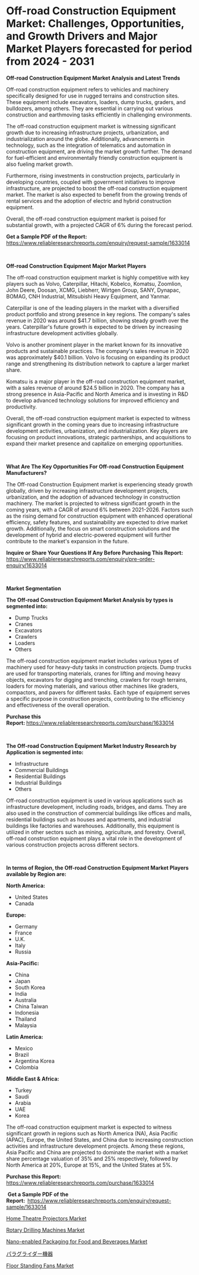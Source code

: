 <p><h1>Off-road Construction Equipment Market: Challenges, Opportunities, and Growth Drivers and Major Market Players forecasted for period from 2024 - 2031</h1></p><p><strong>Off-road Construction Equipment Market Analysis and Latest Trends</strong></p>
<p><p>Off-road construction equipment refers to vehicles and machinery specifically designed for use in rugged terrains and construction sites. These equipment include excavators, loaders, dump trucks, graders, and bulldozers, among others. They are essential in carrying out various construction and earthmoving tasks efficiently in challenging environments.</p><p>The off-road construction equipment market is witnessing significant growth due to increasing infrastructure projects, urbanization, and industrialization around the globe. Additionally, advancements in technology, such as the integration of telematics and automation in construction equipment, are driving the market growth further. The demand for fuel-efficient and environmentally friendly construction equipment is also fueling market growth.</p><p>Furthermore, rising investments in construction projects, particularly in developing countries, coupled with government initiatives to improve infrastructure, are projected to boost the off-road construction equipment market. The market is also expected to benefit from the growing trends of rental services and the adoption of electric and hybrid construction equipment.</p><p>Overall, the off-road construction equipment market is poised for substantial growth, with a projected CAGR of 6% during the forecast period.</p></p>
<p><strong>Get a Sample PDF of the Report:&nbsp;</strong> <a href="https://www.reliableresearchreports.com/enquiry/request-sample/1633014">https://www.reliableresearchreports.com/enquiry/request-sample/1633014</a></p>
<p>&nbsp;</p>
<p><strong>Off-road Construction Equipment Major Market Players</strong></p>
<p><p>The off-road construction equipment market is highly competitive with key players such as Volvo, Caterpillar, Hitachi, Kobelco, Komatsu, Zoomlion, John Deere, Doosan, XCMG, Liebherr, Wirtgen Group, SANY, Dynapac, BOMAG, CNH Industrial, Mitsubishi Heavy Equipment, and Yanmar. </p><p>Caterpillar is one of the leading players in the market with a diversified product portfolio and strong presence in key regions. The company's sales revenue in 2020 was around $41.7 billion, showing steady growth over the years. Caterpillar's future growth is expected to be driven by increasing infrastructure development activities globally.</p><p>Volvo is another prominent player in the market known for its innovative products and sustainable practices. The company's sales revenue in 2020 was approximately $40.1 billion. Volvo is focusing on expanding its product range and strengthening its distribution network to capture a larger market share.</p><p>Komatsu is a major player in the off-road construction equipment market, with a sales revenue of around $24.5 billion in 2020. The company has a strong presence in Asia-Pacific and North America and is investing in R&D to develop advanced technology solutions for improved efficiency and productivity.</p><p>Overall, the off-road construction equipment market is expected to witness significant growth in the coming years due to increasing infrastructure development activities, urbanization, and industrialization. Key players are focusing on product innovations, strategic partnerships, and acquisitions to expand their market presence and capitalize on emerging opportunities.</p></p>
<p>&nbsp;</p>
<p><strong>What Are The Key Opportunities For Off-road Construction Equipment Manufacturers?</strong></p>
<p><p>The Off-road Construction Equipment market is experiencing steady growth globally, driven by increasing infrastructure development projects, urbanization, and the adoption of advanced technology in construction machinery. The market is projected to witness significant growth in the coming years, with a CAGR of around 6% between 2021-2026. Factors such as the rising demand for construction equipment with enhanced operational efficiency, safety features, and sustainability are expected to drive market growth. Additionally, the focus on smart construction solutions and the development of hybrid and electric-powered equipment will further contribute to the market's expansion in the future.</p></p>
<p><strong>Inquire or Share Your Questions If Any Before Purchasing This Report:</strong> <a href="https://www.reliableresearchreports.com/enquiry/pre-order-enquiry/1633014">https://www.reliableresearchreports.com/enquiry/pre-order-enquiry/1633014</a></p>
<p>&nbsp;</p>
<p><strong>Market Segmentation</strong></p>
<p><strong>The Off-road Construction Equipment Market Analysis by types is segmented into:</strong></p>
<p><ul><li>Dump Trucks</li><li>Cranes</li><li>Excavators</li><li>Crawlers</li><li>Loaders</li><li>Others</li></ul></p>
<p><p>The off-road construction equipment market includes various types of machinery used for heavy-duty tasks in construction projects. Dump trucks are used for transporting materials, cranes for lifting and moving heavy objects, excavators for digging and trenching, crawlers for rough terrains, loaders for moving materials, and various other machines like graders, compactors, and pavers for different tasks. Each type of equipment serves a specific purpose in construction projects, contributing to the efficiency and effectiveness of the overall operation.</p></p>
<p><strong>Purchase this Report:&nbsp;</strong><a href="https://www.reliableresearchreports.com/purchase/1633014">https://www.reliableresearchreports.com/purchase/1633014</a></p>
<p>&nbsp;</p>
<p><strong>The Off-road Construction Equipment Market Industry Research by Application is segmented into:</strong></p>
<p><ul><li>Infrastructure</li><li>Commercial Buildings</li><li>Residential Buildings</li><li>Industrial Buildings</li><li>Others</li></ul></p>
<p><p>Off-road construction equipment is used in various applications such as infrastructure development, including roads, bridges, and dams. They are also used in the construction of commercial buildings like offices and malls, residential buildings such as houses and apartments, and industrial buildings like factories and warehouses. Additionally, this equipment is utilized in other sectors such as mining, agriculture, and forestry. Overall, off-road construction equipment plays a vital role in the development of various construction projects across different sectors.</p></p>
<p>&nbsp;</p>
<p><strong>In terms of Region, the Off-road Construction Equipment Market Players available by Region are:</strong></p>
<p>
    <p> <strong> North America: </strong>
        <ul>
            <li>United States</li>
            <li>Canada</li>
        </ul>
        </p> 
    <p> <strong> Europe: </strong>
        <ul>
            <li>Germany</li>
            <li>France</li>
            <li>U.K.</li>
            <li>Italy</li>
            <li>Russia</li>
        </ul>
        </p> 
    <p> <strong> Asia-Pacific: </strong>
        <ul>
            <li>China</li>
            <li>Japan</li>
            <li>South Korea</li>
            <li>India</li>
            <li>Australia</li>
            <li>China Taiwan</li>
            <li>Indonesia</li>
            <li>Thailand</li>
            <li>Malaysia</li>
        </ul>
        </p> 
    <p> <strong> Latin America: </strong>
        <ul>
            <li>Mexico</li>
            <li>Brazil</li>
            <li>Argentina Korea</li>
            <li>Colombia</li>
        </ul>
        </p> 
    <p> <strong> Middle East & Africa: </strong>
        <ul>
            <li>Turkey</li>
            <li>Saudi</li>
            <li>Arabia</li>
            <li>UAE</li>
            <li>Korea</li>
        </ul>
    </p>
    </p>
<p><p>The off-road construction equipment market is expected to witness significant growth in regions such as North America (NA), Asia Pacific (APAC), Europe, the United States, and China due to increasing construction activities and infrastructure development projects. Among these regions, Asia Pacific and China are projected to dominate the market with a market share percentage valuation of 35% and 25% respectively, followed by North America at 20%, Europe at 15%, and the United States at 5%.</p></p>
<p><strong>Purchase this Report: </strong><a href="https://www.reliableresearchreports.com/purchase/1633014">https://www.reliableresearchreports.com/purchase/1633014</a></p>
<p>&nbsp;<strong>Get a Sample PDF of the Report:&nbsp;&nbsp;</strong><a href="https://www.reliableresearchreports.com/enquiry/request-sample/1633014">https://www.reliableresearchreports.com/enquiry/request-sample/1633014</a></p>
<p><strong></strong></p>
<p><p><a href="https://view.publitas.com/reportprime-1/home-theatre-projectors-market-research-report-the-key-to-successful-business-strategy-forecasted-for-period-from-2024-2031/">Home Theatre Projectors Market</a></p><p><a href="https://flame-sidecar-702.notion.site/Rotary-Drilling-Machines-Market-Size-Share-Trends-Analysis-Report-By-Material-By-Type-By-End-us-a63ee8bfc0284571901d97087848956a">Rotary Drilling Machines Market</a></p><p><a href="https://github.com/JameTravis/Market-Research-Report-List-4/blob/main/nano-enabled-packaging-for-food-and-beverages-market.md">Nano-enabled Packaging for Food and Beverages Market</a></p><p><a href="https://github.com/mohamedbakry57/Market-Research-Report-List-2/blob/main/9294531186339.md">パラグライダー機器</a></p><p><a href="https://view.publitas.com/reportprime-1/floor-standing-fans-market-offer-valuable-insights-into-market-size-market-share-market-trends-and-projections-spanning-from-2024-to-2031/">Floor Standing Fans Market</a></p></p>